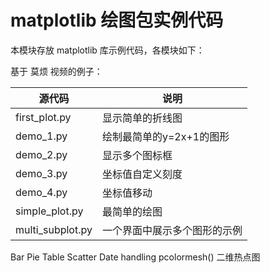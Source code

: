 # matplotlib 绘图包实例代码

本模块存放 matplotlib 库示例代码，各模块如下：

基于 莫烦 视频的例子：

| 源代码    | 说明                     |
| --------- | ------------------------ |
| first_plot.py | 显示简单的折线图 |
| demo_1.py | 绘制最简单的y=2x+1的图形 |
| demo_2.py | 显示多个图标框           |
| demo_3.py | 坐标值自定义刻度         |
| demo_4.py | 坐标值移动               |
| simple_plot.py | 最简单的绘图 |
| multi_subplot.py | 一个界面中展示多个图形的示例 |

Bar
Pie
Table
Scatter
Date handling
pcolormesh() 二维热点图
